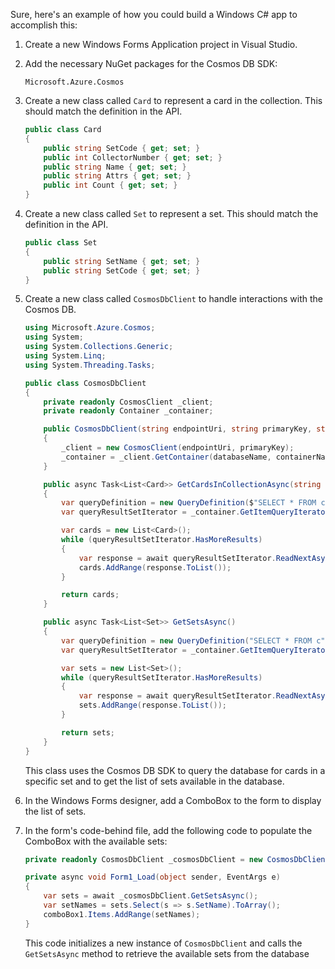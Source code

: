 Sure, here's an example of how you could build a Windows C# app to accomplish this:

1. Create a new Windows Forms Application project in Visual Studio.

2. Add the necessary NuGet packages for the Cosmos DB SDK:

   ```
   Microsoft.Azure.Cosmos
   ```

3. Create a new class called `Card` to represent a card in the collection. This should match the definition in the API.

   ```csharp
   public class Card
   {
       public string SetCode { get; set; }
       public int CollectorNumber { get; set; }
       public string Name { get; set; }
       public string Attrs { get; set; }
       public int Count { get; set; }
   }
   ```

4. Create a new class called `Set` to represent a set. This should match the definition in the API.

   ```csharp
   public class Set
   {
       public string SetName { get; set; }
       public string SetCode { get; set; }
   }
   ```

5. Create a new class called `CosmosDbClient` to handle interactions with the Cosmos DB.

   ```csharp
   using Microsoft.Azure.Cosmos;
   using System;
   using System.Collections.Generic;
   using System.Linq;
   using System.Threading.Tasks;
   
   public class CosmosDbClient
   {
       private readonly CosmosClient _client;
       private readonly Container _container;
   
       public CosmosDbClient(string endpointUri, string primaryKey, string databaseName, string containerName)
       {
           _client = new CosmosClient(endpointUri, primaryKey);
           _container = _client.GetContainer(databaseName, containerName);
       }
   
       public async Task<List<Card>> GetCardsInCollectionAsync(string setCode)
       {
           var queryDefinition = new QueryDefinition($"SELECT * FROM c WHERE c.SetCode = '{setCode}'");
           var queryResultSetIterator = _container.GetItemQueryIterator<Card>(queryDefinition);
   
           var cards = new List<Card>();
           while (queryResultSetIterator.HasMoreResults)
           {
               var response = await queryResultSetIterator.ReadNextAsync();
               cards.AddRange(response.ToList());
           }
   
           return cards;
       }
   
       public async Task<List<Set>> GetSetsAsync()
       {
           var queryDefinition = new QueryDefinition("SELECT * FROM c");
           var queryResultSetIterator = _container.GetItemQueryIterator<Set>(queryDefinition);
   
           var sets = new List<Set>();
           while (queryResultSetIterator.HasMoreResults)
           {
               var response = await queryResultSetIterator.ReadNextAsync();
               sets.AddRange(response.ToList());
           }
   
           return sets;
       }
   }
   ```

   This class uses the Cosmos DB SDK to query the database for cards in a specific set and to get the list of sets available in the database.

6. In the Windows Forms designer, add a ComboBox to the form to display the list of sets.

7. In the form's code-behind file, add the following code to populate the ComboBox with the available sets:

   ```csharp
   private readonly CosmosDbClient _cosmosDbClient = new CosmosDbClient("<cosmos db endpoint uri>", "<cosmos db primary key>", "<cosmos db database name>", "<cosmos db container name>");
   
   private async void Form1_Load(object sender, EventArgs e)
   {
       var sets = await _cosmosDbClient.GetSetsAsync();
       var setNames = sets.Select(s => s.SetName).ToArray();
       comboBox1.Items.AddRange(setNames);
   }
   ```

   This code initializes a new instance of `CosmosDbClient` and calls the `GetSetsAsync` method to retrieve the available sets from the database